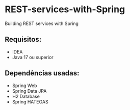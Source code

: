 # REST-services-with-Spring
Building REST services with Spring


## Requisitos:

 - IDEA
 - Java 17 ou superior


 ## Dependências usadas: 

- Spring Web
- Spring Data JPA
- H2 Database
- Spring HATEOAS